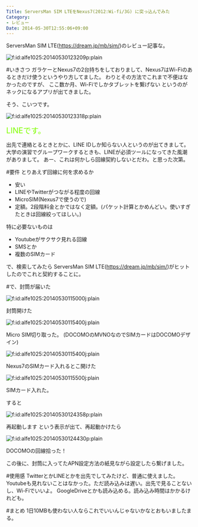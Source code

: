 ```yaml
---
Title: ServersMan SIM LTEをNexus7(2012:Wi-fi/3G) に突っ込んでみた
Category:
- レビュー
Date: 2014-05-30T12:55:06+09:00
---
```


ServersMan SIM LTE(https://dream.jp/mb/sim/)のレビュー記事な。

<p><span ><img src="https://cdn-ak.f.st-hatena.com/images/fotolife/a/alfe1025/20140530/20140530123209.png" alt="f:id:alfe1025:20140530123209p:plain" title="f:id:alfe1025:20140530123209p:plain" class="hatena-fotolife" itemprop="image"></span></p>

#いきさつ
ガラケーとNexus7の2台持ちをしておりまして、Nexus7はWi-Fiのあるときだけ使うというやり方してました。
わりとその方法でこれまで不便はなかったのですが、
ここ数か月、Wi-Fiでしかタブレットを繋げない というのがネックになるアプリが出てきました。

そう、こいつです。
<p><span ><img src="https://cdn-ak.f.st-hatena.com/images/fotolife/a/alfe1025/20140530/20140530123318.png" alt="f:id:alfe1025:20140530123318p:plain" title="f:id:alfe1025:20140530123318p:plain" class="hatena-fotolife" itemprop="image"></span></p>
<span style="color: #80ff00"><span style="font-size: 150%">LINEです。</span></span>

出先で連絡とるときとかに、LINE IDしか知らない人というのが出てきまして。
大学の演習でグループワークするときも、LINEが必須ツールになってきた風潮がありまして。
あー、これは何かしら回線契約しないとだわ。と思った次第。

#要件
とりあえず回線に何を求めるか

* 安い
* LINEやTwitterがつながる程度の回線
* MicroSIM(Nexus7で使うので)
* 定額。2段階料金とかではなく定額。(パケット計算とかめんどい。使いすぎたときは回線絞ってほしい。)

特に必要ないものは

* Youtubeがサクサク見れる回線
* SMSとか
* 複数のSIMカード

で、検索してみたら ServersMan SIM LTE(https://dream.jp/mb/sim/)がヒットしたのでこれと契約することに。

#で、封筒が届いた

<p><span ><img src="https://cdn-ak.f.st-hatena.com/images/fotolife/a/alfe1025/20140530/20140530115000.jpg" alt="f:id:alfe1025:20140530115000j:plain" title="f:id:alfe1025:20140530115000j:plain" class="hatena-fotolife" itemprop="image"></span></p>
封筒開けた

<p><span ><img src="https://cdn-ak.f.st-hatena.com/images/fotolife/a/alfe1025/20140530/20140530115400.jpg" alt="f:id:alfe1025:20140530115400j:plain" title="f:id:alfe1025:20140530115400j:plain" class="hatena-fotolife" itemprop="image"></span></p>
Micro SIM切り取った。
(DOCOMOのMVNOなのでSIMカードはDOCOMOデザイン)

<p><span ><img src="https://cdn-ak.f.st-hatena.com/images/fotolife/a/alfe1025/20140530/20140530115400.jpg" alt="f:id:alfe1025:20140530115400j:plain" title="f:id:alfe1025:20140530115400j:plain" class="hatena-fotolife" itemprop="image"></span></p>
Nexus7のSIMカード入れるとこ開けた

<p><span ><img src="https://cdn-ak.f.st-hatena.com/images/fotolife/a/alfe1025/20140530/20140530115500.jpg" alt="f:id:alfe1025:20140530115500j:plain" title="f:id:alfe1025:20140530115500j:plain" class="hatena-fotolife" itemprop="image"></span></p>
SIMカード入れた。

すると

<p><span ><img src="https://cdn-ak.f.st-hatena.com/images/fotolife/a/alfe1025/20140530/20140530124358.png" alt="f:id:alfe1025:20140530124358p:plain" title="f:id:alfe1025:20140530124358p:plain" class="hatena-fotolife" itemprop="image"></span></p>
再起動します という表示が出て、再起動かけたら

<p><span ><img src="https://cdn-ak.f.st-hatena.com/images/fotolife/a/alfe1025/20140530/20140530124430.png" alt="f:id:alfe1025:20140530124430p:plain" title="f:id:alfe1025:20140530124430p:plain" class="hatena-fotolife" itemprop="image"></span></p>
DOCOMOの回線拾った！

この後に、封筒に入ってたAPN設定方法の紙見ながら設定したら繋げました。

#使用感
TwitterとかLINEとかを出先でしてみたけど、普通に使えました。
Youtubeも見れないことはなかった。ただ読み込みは遅い。出先で見ることないし、Wi-Fiでいいよ。
GoogleDriveとかも読み込める。読み込み時間はかかるけれども。

#まとめ
1日10MBも使わない人ならこれでいいんじゃないかなとおもいましたまる。


